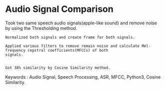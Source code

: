# Audio Signal Comparison


Took two same speech audio signals(apple-like sound) and remove noise by using the Thresholding method.


    Normalized both signals and create frame for both signals.

    Applied various filters to remove remain noise and calculate Mel-frequency cepstral coefficients(MFCCs) of both
    signals.


    Got 38% similarity by Cosine Similarity method.


Keywords : Audio Signal, Speech Processing, ASR, MFCC, Python3, Cosine Similarity.
